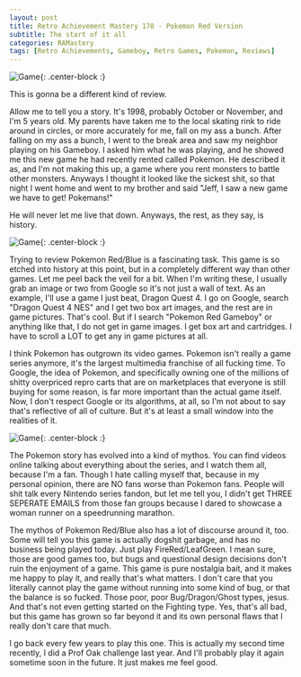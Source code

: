 ```yaml
---
layout: post
title: Retro Achievement Mastery 178 - Pokemon Red Version
subtitle: The start of it all
categories: RAMastery
tags: [Retro Achievements, Gameboy, Retro Games, Pokemon, Reviews]
---
```



![Game](https://imgur.com/BjseHzY.png){: .center-block :}

This is gonna be a different kind of review.

Allow me to tell you a story. It's 1998, probably October or November, and I'm 5 years old. My parents have taken me to the local skating rink to ride around in circles, or more accurately for me, fall on my ass a bunch. After falling on my ass a bunch, I went to the break area and saw my neighbor playing on his Gameboy. I asked him what he was playing, and he showed me this new game he had recently rented called Pokemon. He described it as, and I'm not making this up, a game where you rent monsters to battle other monsters. Anyways I thought it looked like the sickest shit, so that night I went home and went to my brother and said "Jeff, I saw a new game we have to get! Pokemans!"

He will never let me live that down. Anyways, the rest, as they say, is history.

![Game](https://imgur.com/xTKA5pU.png){: .center-block :}

Trying to review Pokemon Red/Blue is a fascinating task. This game is so etched into history at this point, but in a completely different way than other games. Let me peel back the veil for a bit. When I'm writing these, I usually grab an image or two from Google so it's not just a wall of text. As an example, I'll use a game I just beat, Dragon Quest 4. I go on Google, search "Dragon Quest 4 NES" and I get two box art images, and the rest are in game pictures. That's cool. But if I search "Pokemon Red Gameboy" or anything like that, I do not get in game images. I get box art and cartridges. I have to scroll a LOT to get any in game pictures at all.

I think Pokemon has outgrown its video games. Pokemon isn't really a game series anymore, it's the largest multimedia franchise of all fucking time. To Google, the idea of Pokemon, and specifically owning one of the millions of shitty overpriced repro carts that are on marketplaces that everyone is still buying for some reason, is far more important than the actual game itself. Now, I don't respect Google or its algorithms, at all, so I'm not about to say that's reflective of all of culture. But it's at least a small window into the realities of it.

![Game](https://imgur.com/0noXNoi.png){: .center-block :}

The Pokemon story has evolved into a kind of mythos. You can find videos online talking about everything about the series, and I watch them all, because I'm a fan. Though I hate calling myself that, because in my personal opinion, there are NO fans worse than Pokemon fans. People will shit talk every Nintendo series fandon, but let me tell you, I didn't get THREE SEPERATE EMAILS from those fan groups because I dared to showcase a woman runner on a speedrunning marathon.

The mythos of Pokemon Red/Blue also has a lot of discourse around it, too. Some will tell you this game is actually dogshit garbage, and has no business being played today. Just play FireRed/LeafGreen. I mean sure, those are good games too, but bugs and questional design decisions don't ruin the enjoyment of a game. This game is pure nostalgia bait, and it makes me happy to play it, and really that's what matters. I don't care that you literally cannot play the game without running into some kind of bug, or that the balance is so fucked. Those poor, poor Bug/Dragon/Ghost types, jesus. And that's not even getting started on the Fighting type. Yes, that's all bad, but this game has grown so far beyond it and its own personal flaws that I really don't care that much.

I go back every few years to play this one. This is actually my second time recently, I did a Prof Oak challenge last year. And I'll probably play it again sometime soon in the future. It just makes me feel good.